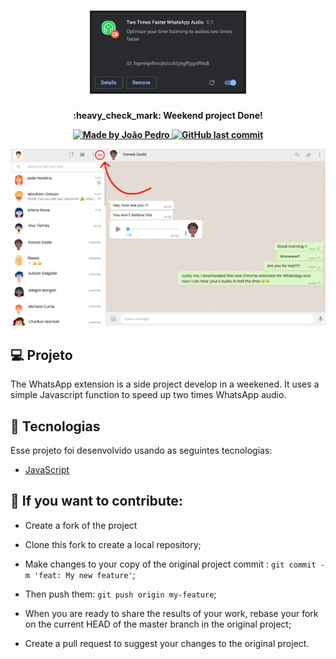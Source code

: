 <h1 align="center">
    <img alt="WhatsApp Extension Logo" title="#NextLevelWeek" src="Extension-2.png" width="250px" />
</h1>

<h4 align="center"> 
	:heavy_check_mark: Weekend project Done!

<p align="center">	
<a href="https://www.linkedin.com/in/jo%C3%A3o-pedro-cordeiro-a2b97319a/">
    <img alt="Made by João Pedro" src="https://img.shields.io/badge/made%20by-JoãoPedroCordeiro-%2304D361">
 </a>

 <a href="https://github.com/5626pedro/palpite-box-app/commits/master">
    <img alt="GitHub last commit" src="https://img.shields.io/github/last-commit/5626pedro/nlw-0.1">
 </a>

</p>

<img alt="WhatsApp Extension" title="#PalpiteBox" src="Extension.png"  />


## 💻 Projeto

The WhatsApp extension is a side project develop in a weekened. It uses a simple Javascript function to speed up two times WhatsApp audio.
## :rocket: Tecnologias

Esse projeto foi desenvolvido usando as seguintes tecnologias:

- [JavaScript](https://developer.mozilla.org/en-US/docs/Web/JavaScript)


## 🤔 If you want to contribute:

- Create a fork of the project
- Clone this fork to create a local repository;
- Make changes to your copy of the original project commit : `git commit -m 'feat: My new feature'`;
- Then push them: `git push origin my-feature`;

- When you are ready to share the results of your work, rebase your fork on the current HEAD of the master branch in the original project;
- Create a pull request to suggest your changes to the original project.



